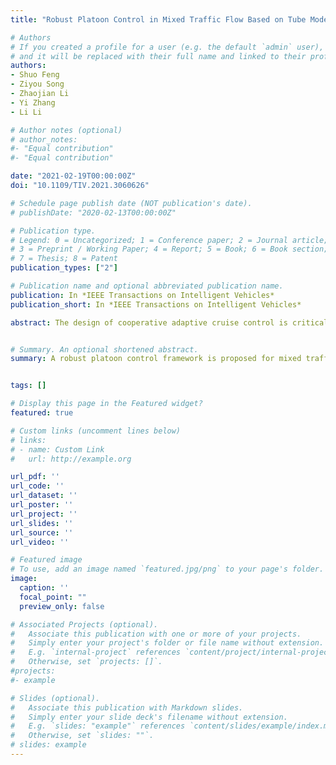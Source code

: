 ```yaml
---
title: "Robust Platoon Control in Mixed Traffic Flow Based on Tube Model Predictive Control"

# Authors
# If you created a profile for a user (e.g. the default `admin` user), write the username (folder name) here 
# and it will be replaced with their full name and linked to their profile.
authors:
- Shuo Feng
- Ziyou Song
- Zhaojian Li
- Yi Zhang
- Li Li

# Author notes (optional)
# author_notes:
#- "Equal contribution"
#- "Equal contribution"

date: "2021-02-19T00:00:00Z"
doi: "10.1109/TIV.2021.3060626"

# Schedule page publish date (NOT publication's date).
# publishDate: "2020-02-13T00:00:00Z"

# Publication type.
# Legend: 0 = Uncategorized; 1 = Conference paper; 2 = Journal article;
# 3 = Preprint / Working Paper; 4 = Report; 5 = Book; 6 = Book section;
# 7 = Thesis; 8 = Patent
publication_types: ["2"]

# Publication name and optional abbreviated publication name.
publication: In *IEEE Transactions on Intelligent Vehicles*
publication_short: In *IEEE Transactions on Intelligent Vehicles*

abstract: The design of cooperative adaptive cruise control is critical in mixed traffic flow, where connected and automated vehicles (CAVs) and human-driven vehicles (HDVs) coexist. Compared with pure CAVs, the major challenge is how to handle the prediction uncertainty of HDVs, which can cause significant state deviation of CAVs from planned trajectories. In most existing studies, model predictive control (MPC) is utilized to replan CAVs' trajectories to mitigate the deviation at each time step. However, as the replanning process is usually conducted by solving an optimization problem with information through inter-vehicular communication, MPC methods suffer from heavy computational and communicational burdens. To address this limitation, a robust platoon control framework is proposed based on tube MPC in this paper. The prediction uncertainty is dynamically mitigated by the feedback control and restricted inside a set with a high probability. When the uncertainty exceeds the set or additional external disturbance emerges, the feedforward control is triggered to plan a "tube'' (a sequence of sets), which can bound CAVs' actual trajectories. As the replanning process is usually not required, the proposed method is much more efficient regarding computation and communication, compared with the MPC method. Comprehensive simulations are provided to validate the effectiveness of the proposed framework.


# Summary. An optional shortened abstract.
summary: A robust platoon control framework is proposed for mixed traffic flow where connected and automated vehicles (CAVs) and human-driven vehicles (HDVs) coexist. The prediction uncertainty is dynamically mitigated by the feedback control and restricted inside a set with a high probability. When the uncertainty exceeds the set or additional external disturbance emerges, the feedforward control is triggered to plan a "tube" (a sequence of sets), which can bound CAVs' actual trajectories. As the replanning process is usually not required, the proposed method is much more efficient regarding computation and communication, compared with the MPC method.


tags: []

# Display this page in the Featured widget?
featured: true

# Custom links (uncomment lines below)
# links:
# - name: Custom Link
#   url: http://example.org

url_pdf: ''
url_code: ''
url_dataset: ''
url_poster: ''
url_project: ''
url_slides: ''
url_source: ''
url_video: ''

# Featured image
# To use, add an image named `featured.jpg/png` to your page's folder. 
image:
  caption: ''
  focal_point: ""
  preview_only: false

# Associated Projects (optional).
#   Associate this publication with one or more of your projects.
#   Simply enter your project's folder or file name without extension.
#   E.g. `internal-project` references `content/project/internal-project/index.md`.
#   Otherwise, set `projects: []`.
#projects:
#- example

# Slides (optional).
#   Associate this publication with Markdown slides.
#   Simply enter your slide deck's filename without extension.
#   E.g. `slides: "example"` references `content/slides/example/index.md`.
#   Otherwise, set `slides: ""`.
# slides: example
---
```


